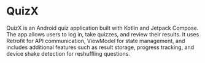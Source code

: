 # QuizX
QuizX is an Android quiz application built with Kotlin and Jetpack Compose.
The app allows users to log in, take quizzes, and review their results. It uses Retrofit for API communication, ViewModel for state management, and includes additional features such as result storage, progress tracking, and device shake detection for reshuffling questions.
